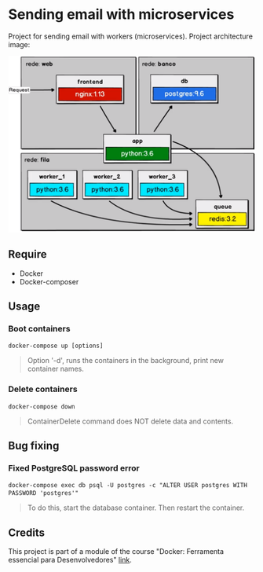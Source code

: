 # Sending email with microservices
Project for sending email with workers (microservices). Project architecture image:

![alt text](https://github.com/MatheusMoreiraf/sending-email-with-microservices/blob/master/arq.png?raw=true)
## Require

+ Docker
+ Docker-composer

## Usage

### Boot containers  

```
docker-compose up [options]
``` 
> Option '-d', runs the containers in the background, print new container names.
### Delete containers  
```
docker-compose down
```

> ContainerDelete command does NOT delete data and contents.  

## Bug fixing

### Fixed PostgreSQL password error
```
docker-compose exec db psql -U postgres -c "ALTER USER postgres WITH PASSWORD 'postgres'"
```
> To do this, start the database container. Then restart the container.

## Credits
This project is part of a module of the course "Docker: Ferramenta essencial para Desenvolvedores" [link](https://www.udemy.com/course/curso-docker/).